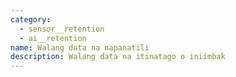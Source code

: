 ```yaml
---
category:
  - sensor__retention
  - ai__retention
name: Walang data na napanatili
description: Walang data na itinatago o iniimbak
---
```


